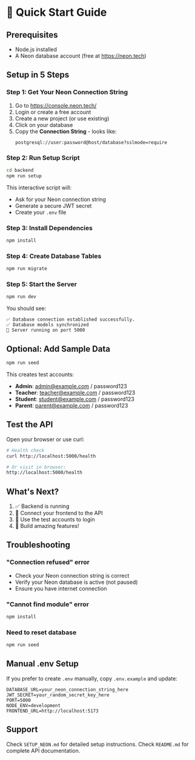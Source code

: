 # 🚀 Quick Start Guide

## Prerequisites
- Node.js installed
- A Neon database account (free at https://neon.tech)

## Setup in 5 Steps

### Step 1: Get Your Neon Connection String

1. Go to https://console.neon.tech/
2. Login or create a free account
3. Create a new project (or use existing)
4. Click on your database
5. Copy the **Connection String** - looks like:
   ```
   postgresql://user:password@host/database?sslmode=require
   ```

### Step 2: Run Setup Script

```bash
cd backend
npm run setup
```

This interactive script will:
- Ask for your Neon connection string
- Generate a secure JWT secret
- Create your `.env` file

### Step 3: Install Dependencies

```bash
npm install
```

### Step 4: Create Database Tables

```bash
npm run migrate
```

### Step 5: Start the Server

```bash
npm run dev
```

You should see:
```
✅ Database connection established successfully.
✅ Database models synchronized
🚀 Server running on port 5000
```

## Optional: Add Sample Data

```bash
npm run seed
```

This creates test accounts:
- **Admin**: admin@example.com / password123
- **Teacher**: teacher@example.com / password123
- **Student**: student@example.com / password123
- **Parent**: parent@example.com / password123

## Test the API

Open your browser or use curl:

```bash
# Health check
curl http://localhost:5000/health

# Or visit in browser:
http://localhost:5000/health
```

## What's Next?

1. ✅ Backend is running
2. 📱 Connect your frontend to the API
3. 🔐 Use the test accounts to login
4. 🎨 Build amazing features!

## Troubleshooting

### "Connection refused" error
- Check your Neon connection string is correct
- Verify your Neon database is active (not paused)
- Ensure you have internet connection

### "Cannot find module" error
```bash
npm install
```

### Need to reset database
```bash
npm run seed
```

## Manual .env Setup

If you prefer to create `.env` manually, copy `.env.example` and update:

```env
DATABASE_URL=your_neon_connection_string_here
JWT_SECRET=your_random_secret_key_here
PORT=5000
NODE_ENV=development
FRONTEND_URL=http://localhost:5173
```

## Support

Check `SETUP_NEON.md` for detailed setup instructions.
Check `README.md` for complete API documentation.

